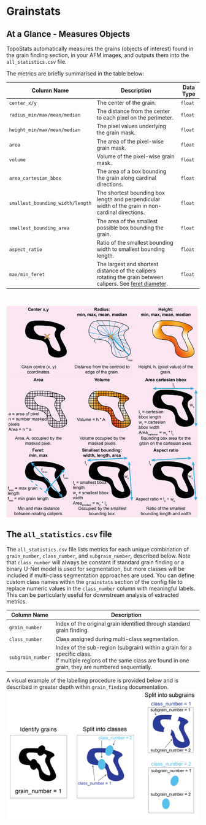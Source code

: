 # Grainstats

## At a Glance - Measures Objects

TopoStats automatically measures the grains (objects of interest) found in the grain finding section, in your
AFM images, and outputs them into the `all_statistics.csv` file.

The metrics are briefly summarised in the table below:

| Column Name                      | Description                                                                                                                                                | Data Type |
| -------------------------------- | ---------------------------------------------------------------------------------------------------------------------------------------------------------- | --------- |
| `center_x/y`                     | The center of the grain.                                                                                                                                   | `float`   |
| `radius_min/max/mean/median`     | The distance from the center to each pixel on the perimeter.                                                                                               | `float`   |
| `height_min/max/mean/median`     | The pixel values underlying the grain mask.                                                                                                                | `float`   |
| `area`                           | The area of the pixel-wise grain mask.                                                                                                                     | `float`   |
| `volume`                         | Volume of the pixel-wise grain mask.                                                                                                                       | `float`   |
| `area_cartesian_bbox`            | The area of a box bounding the grain along cardinal directions.                                                                                            | `float`   |
| `smallest_bounding_width/length` | The shortest bounding box length and perpendicular width of the grain in non-cardinal directions.                                                          | `float`   |
| `smallest_bounding_area`         | The area of the smallest possible box bounding the grain.                                                                                                  | `float`   |
| `aspect_ratio`                   | Ratio of the smallest bounding width to smallest bounding length.                                                                                          | `float`   |
| `max/min_feret`                  | The largest and shortest distance of the calipers rotating the grain between calipers. See [feret diameter](https://en.wikipedia.org/wiki/Feret_diameter). | `float`   |

&nbsp;

![Grain Stats image table pt1](../_static/images/grainstats/ts2_gs_metrics.png)

## The `all_statistics.csv` file
The `all_statistics.csv` file lists metrics for each unique combination of `grain_number`, `class_number`, and `subgrain_number`, described below.
Note that `class_number` will always be constant if standard grain finding or a binary U-Net model is used for segmentation, 
but more classes will be included if multi-class segmentation approaches are used. You can define custom class names within 
the `grainstats` section of the config file to replace numeric values in the `class_number` column with meaningful labels. 
This can be particularly useful for downstream analysis of extracted metrics.

| Column Name        | Description                                                                                                                                               |
|--------------------|-----------------------------------------------------------------------------------------------------------------------------------------------------------|
| `grain_number`     | Index of the original grain identified through standard grain finding.                                                                                    |
| `class_number`     | Class assigned during multi-class segmentation.                                                                                                           |
| `subgrain_number`  | Index of the sub-region (subgrain) within a grain for a specific class.<br>If multiple regions of the same class are found in one grain, they are numbered sequentially. |                                                                                                        |

A visual example of the labelling procedure is provided below and is described in greater depth within `grain_finding` documentation.
![grain-class-subgrain](../_static/images/grainstats/methods-09.png)